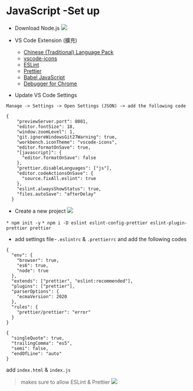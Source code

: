 # JavaScript -Set up

* Download Node.js
![](https://i.imgur.com/4a5mfoK.png)

* VS Code Extension (擴充)

    * [Chinese (Traditional) Language Pack](https://marketplace.visualstudio.com/items?itemName=MS-CEINTL.vscode-language-pack-zh-hant)
    * [vscode-icons](https://marketplace.visualstudio.com/items?itemName=vscode-icons-team.vscode-icons)
    * [ESLint](https://marketplace.visualstudio.com/items?itemName=dbaeumer.vscode-eslint)
    * [Prettier](https://marketplace.visualstudio.com/items?itemName=esbenp.prettier-vscode)
    * [Babel JavaScript](https://marketplace.visualstudio.com/items?itemName=mgmcdermott.vscode-language-babel)
    * [Debugger for Chrome](https://marketplace.visualstudio.com/items?itemName=msjsdiag.debugger-for-chrome)

* Update VS Code Settings

`Manage -> Settings -> Open Settings (JSON) -> add the following code`


```json=
{  
    "previewServer.port": 8081,
    "editor.fontSize": 18,
    "window.zoomLevel": 1,
    "git.ignoreWindowsGit27Warning": true,
    "workbench.iconTheme": "vscode-icons",
    "editor.formatOnSave": true,
    "[javascript]": {
      "editor.formatOnSave": false
    },
    "prettier.disableLanguages": ["js"],
    "editor.codeActionsOnSave": {
      "source.fixAll.eslint": true
    },
    "eslint.alwaysShowStatus": true,
    "files.autoSave": "afterDelay"
  }
```




* Create a new project
![](https://i.imgur.com/kdHEZOJ.png)

`* npm init -y`
`* npm i -D eslint eslint-config-prettier eslint-plugin-prettier prettier`

* add settings file - `.eslintrc`  & `.prettierrc` and add the following codes

```json=
{
  "env": {
    "browser": true,
    "es6": true,
    "node": true
  },
  "extends": ["prettier", "eslint:recommended"],
  "plugins": ["prettier"],
  "parserOptions": {
    "ecmaVersion": 2020
  },
  "rules": {
    "prettier/prettier": "error"
  }
}
```
```json=
{
  "singleQuote": true,
  "trailingComma": "es5",
  "semi": false,
  "endOfLine": "auto"
}
```
add `index.html` & `index.js`

> makes sure to allow ESLint & Prettier
> ![](https://i.imgur.com/dK5gB5T.png)
